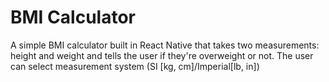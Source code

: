 # BMI Calculator
A simple BMI calculator built in React Native that takes two measurements: height and weight and tells the user if they're overweight or not. 
The user can select measurement system (SI [kg, cm]/Imperial[lb, in])
